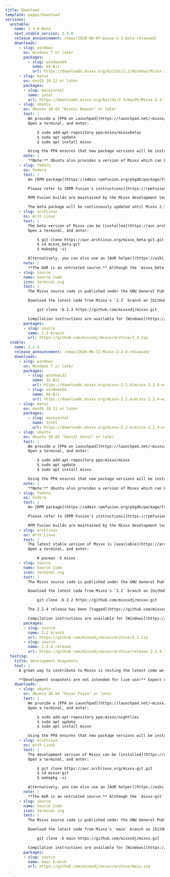 ```yaml
---
title: Download
template: pages/download
versions:
  unstable:
    name: 2.3.0 Beta
    next_stable_version: 2.3.0
    release_announcement: /news/2020-06-07-mixxx-2-3-beta-released/
    downloads:
      - slug: windows
        os: Windows 7 or later
        packages:
          - slug: windows64
            name: 64-Bit
            url: https://downloads.mixxx.org/builds/2.3/Windows/Mixxx-2.3-latest.msi
      - slug: macos
        os: macOS 10.12 or later
        packages:
        - slug: macosintel
          name: Intel
          url: https://downloads.mixxx.org/builds/2.3/macOS/Mixxx-2.3-latest.dmg
      - slug: ubuntu
        os: Ubuntu 18.04 "Bionic Beaver" or later
        text: |
          We provide a [PPA on Launchpad](https://launchpad.net/~mixxx/+archive/mixxxbetas) to make installing install the latest beta version of Mixxx as easy as possible.
          Open a terminal, and enter:

              $ sudo add-apt-repository ppa:mixxx/mixxxbetas
              $ sudo apt update
              $ sudo apt install mixxx

          Using the PPA ensures that new package versions will be installed automatically with `apt`. Otherwise, you can [download individual packages](https://launchpad.net/~mixxx/+archive/ubuntu/mixxxbetas/+packages) and install them manually.
        note: |
          **Note:** Ubuntu also provides a version of Mixxx which can be installed directly from the Ubuntu Software Centre. This version is usually woefully out of date; therefore using the PPA is advised.
      - slug: fedora
        os: Fedora
        text: |
          An [RPM package](https://admin.rpmfusion.org/pkgdb/package/free/mixxx/) for installation is available in the [RPM Fusion](https://rpmfusion.org/) repositories.

          Please refer to [RPM Fusion's instructions](https://rpmfusion.org/Configuration) on how to enable the repositories on your system. Mixxx only requires enabling the free repository; the nonfree repository is not necessary for Mixxx.

          RPM Fusion builds are maintained by the Mixxx development team. We support the next, the current, and selected previous Fedora release(s) if possible.

          The beta package will be continuously updated until Mixxx 2.3.0 is released.
      - slug: archlinux
        os: Arch Linux
        text: |
          The beta version of Mixxx can be [installed](https://aur.archlinux.org/packages/mixxx_beta-git/#comment-783242) from the Arch User Repository (AUR).
          Open a terminal, and enter:

              $ git clone https://aur.archlinux.org/mixxx_beta-git.git
              $ cd mixxx_beta-git
              $ makepkg -si

          Alternatively, you can also use an [AUR helper](https://wiki.archlinux.org/index.php/AUR_helpers) to make the installation more straightforward.
        note: |
          **The AUR is an untrusted source.** Although the `mixxx_beta-git` package is maintained by the Mixxx development team, you should always read the `PKGBUILD` of each AUR package you install to make sure it doesn't contain malicious code.
      - slug: source
        name: Source Code
        icon: terminal.svg
        text: |
          The Mixxx source code is published under the GNU General Public License (GPL) v2 or later. Please check the `LICENSE` file in our source tree for complete licensing information.

          Download the latest code from Mixxx's `2.3` branch on [GitHub](https://github.com/mixxxdj/mixxx/tree/2.3) by opening a terminal and running:

              git clone -b 2.3 https://github.com/mixxxdj/mixxx.git

          Compilation instructions are available for [Windows](https://github.com/mixxxdj/mixxx/wiki/Compiling-On-Windows), [macOS](https://github.com/mixxxdj/mixxx/wiki/Compiling-On-Os-X), and [Linux](https://github.com/mixxxdj/mixxx/wiki/Compiling-On-Linux).
        packages:
        - slug: source
          name: 2.3 branch
          url: https://github.com/mixxxdj/mixxx/archive/2.3.zip
  stable:
    name: 2.2.4
    release_announcement: /news/2020-06-11-Mixxx-2-2-4-released/
    downloads:
      - slug: windows
        os: Windows 7 or later
        packages:
          - slug: windows32
            name: 32-Bit
            url: https://downloads.mixxx.org/mixxx-2.2.4/mixxx-2.2.4-win32.exe
          - slug: windows64
            name: 64-Bit
            url: https://downloads.mixxx.org/mixxx-2.2.4/mixxx-2.2.4-win64.exe
      - slug: macos
        os: macOS 10.11 or later
        packages:
          - slug: macosintel
            name: Intel
            url: https://downloads.mixxx.org/mixxx-2.2.4/mixxx-2.2.4-osxintel.dmg
      - slug: ubuntu
        os: Ubuntu 16.04 "Xenial Xerus" or later
        text: |
          We provide a [PPA on Launchpad](https://launchpad.net/~mixxx/+archive/ubuntu/mixxx) to make installing the latest stable version of Mixxx as easy as possible.
          Open a terminal, and enter:

              $ sudo add-apt-repository ppa:mixxx/mixxx
              $ sudo apt update
              $ sudo apt install mixxx

          Using the PPA ensures that new package versions will be installed automatically with `apt`. Otherwise, you can [download individual packages](https://launchpad.net/~mixxx/+archive/ubuntu/mixxx/+packages) and install them manually.
        note: |
          **Note:** Ubuntu also provides a version of Mixxx which can be installed directly from the Ubuntu Software Centre. This version is usually woefully out of date; therefore using the PPA is advised.
      - slug: fedora
        os: Fedora
        text: |
          An [RPM package](https://admin.rpmfusion.org/pkgdb/package/free/mixxx/) for installation is available in the [RPM Fusion](https://rpmfusion.org/) repositories.

          Please refer to [RPM Fusion's instructions](https://rpmfusion.org/Configuration) on how to enable the repositories on your system. Mixxx only requires enabling the free repository; the nonfree repository is not necessary for Mixxx.

          RPM Fusion builds are maintained by the Mixxx development team. We support the next, the current, and selected previous Fedora release(s) if possible.
      - slug: archlinux
        os: Arch Linux
        text: |
          The latest stable version of Mixxx is [available](https://archlinux.org/packages/community/x86_64/mixxx/) in the community repository and can be installed using `pacman`.
          Open a terminal, and enter:

              # pacman -S mixxx
      - slug: source
        name: Source Code
        icon: terminal.svg
        text: |
          The Mixxx source code is published under the GNU General Public License (GPL) v2 or later. Please check the `LICENSE` file in our source tree for complete licensing information.

          Download the latest code from Mixxx's `2.2` branch on [GitHub](https://github.com/mixxxdj/mixxx/tree/2.2) by opening a terminal and running:

              git clone -b 2.2 https://github.com/mixxxdj/mixxx.git

          The 2.2.4 release has been [tagged](https://github.com/mixxxdj/mixxx/releases/tag/release-2.2.4) with `release-2.2.4`.

          Compilation instructions are available for [Windows](https://github.com/mixxxdj/mixxx/wiki/Compiling-On-Windows), [macOS](https://github.com/mixxxdj/mixxx/wiki/Compiling-On-Os-X), and [Linux](https://github.com/mixxxdj/mixxx/wiki/Compiling-On-Linux).
        packages:
        - slug: source
          name: 2.2 branch
          url: https://github.com/mixxxdj/mixxx/archive/2.2.zip
        - slug: source
          name: 2.2.4 release
          url: https://github.com/mixxxdj/mixxx/archive/release-2.2.4.tar.gz
  testing:
    title: Development Snapshots
    text: |
      A great way to contribute to Mixxx is testing the latest code we're working on and giving early feedback. Refer to the [Testing wiki page](https://github.com/mixxxdj/mixxx/wiki/Testing) for where to find the latest builds and instructions how to test pull requests before they are merged.

      **Development snapshots are not intended for live use!** Expect crashes and make sure to back up your Mixxx settings and library before upgrading as explained in the Testing wiki page.
    downloads:
      - slug: ubuntu
        os: Ubuntu 20.04 "Focal Fossa" or later
        text: |
          We provide a [PPA on Launchpad](https://launchpad.net/~mixxx/+archive/ubuntu/nightlies) to make installing the latest development snapshot of Mixxx as easy as possible.
          Open a terminal, and enter:

              $ sudo add-apt-repository ppa:mixxx/nightlies
              $ sudo apt update
              $ sudo apt install mixxx

          Using the PPA ensures that new package versions will be installed automatically with `apt`. Otherwise, you can [download individual packages](https://launchpad.net/~mixxx/+archive/ubuntu/nightlies/+packages) and install them manually.
      - slug: archlinux
        os: Arch Linux
        text: |
          The development version of Mixxx can be [installed](https://aur.archlinux.org/packages/mixxx-git/) from the Arch User Repository (AUR).
          Open a terminal, and enter:

              $ git clone https://aur.archlinux.org/mixxx-git.git
              $ cd mixxx-git
              $ makepkg -si

          Alternatively, you can also use an [AUR helper](https://wiki.archlinux.org/index.php/AUR_helpers) to make the installation more straightforward.
        note: |
          **The AUR is an untrusted source.** Although the `mixxx-git` package is maintained by the Mixxx development team, you should always read the `PKGBUILD` of each AUR package you install to make sure it doesn't contain malicious code.
      - slug: source
        name: Source Code
        icon: terminal.svg
        text: |
          The Mixxx source code is published under the GNU General Public License (GPL) v2 or later. Please check the `LICENSE` file in our source tree for complete licensing information.

          Download the latest code from Mixxx's `main` branch on [GitHub](https://github.com/mixxxdj/mixxx/tree/main) by opening a terminal and running:

              git clone -b main https://github.com/mixxxdj/mixxx.git

          Compilation instructions are available for [Windows](https://github.com/mixxxdj/mixxx/wiki/Compiling-On-Windows), [macOS](https://github.com/mixxxdj/mixxx/wiki/Compiling-On-Os-X), and [Linux](https://github.com/mixxxdj/mixxx/wiki/Compiling-On-Linux).
        packages:
        - slug: source
          name: main branch
          url: https://github.com/mixxxdj/mixxx/archive/main.zip
...
```

